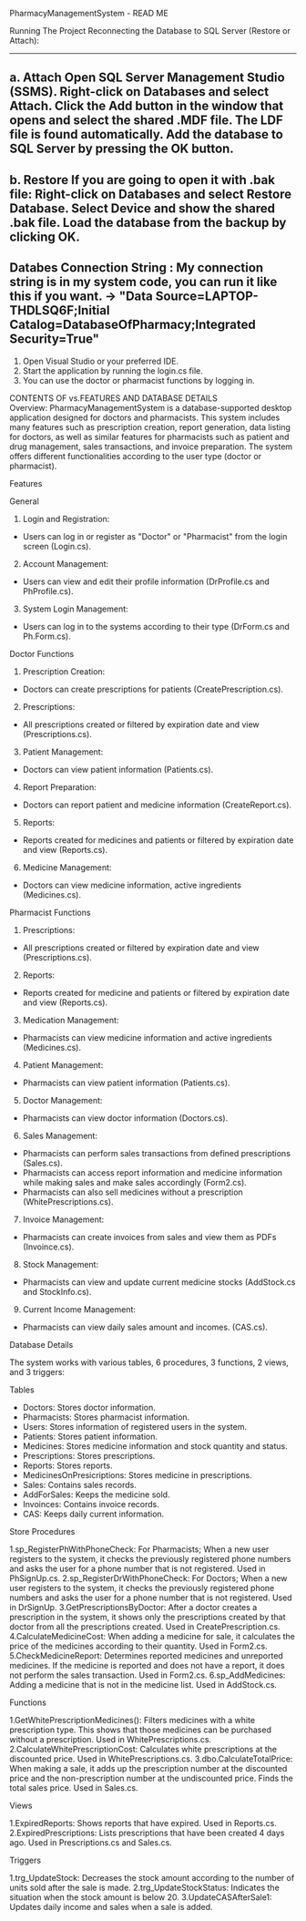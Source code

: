 PharmacyManagementSystem - READ ME

Running The Project
Reconnecting the Database to SQL Server (Restore or Attach):
-------------------------------------------------- ----------------------
a. Attach
Open SQL Server Management Studio (SSMS).
Right-click on Databases and select Attach.
Click the Add button in the window that opens and select the shared .MDF file. The LDF file is found automatically.
Add the database to SQL Server by pressing the OK button.
-------------------------------------------------------------------------
b. Restore
If you are going to open it with .bak file:
Right-click on Databases and select Restore Database.
Select Device and show the shared .bak file.
Load the database from the backup by clicking OK.
--------------------------------------------------------------------------
Databes Connection String : My connection string is in my system code, you can run it like this if you want.
-> "Data Source=LAPTOP-THDLSQ6F;Initial Catalog=DatabaseOfPharmacy;Integrated Security=True"
-------------------------------------------------------------------------
1. Open Visual Studio or your preferred IDE.
2. Start the application by running the login.cs file.
3. You can use the doctor or pharmacist functions by logging in.

CONTENTS OF vs.FEATURES AND DATABASE DETAILS  
Overview: 
PharmacyManagementSystem is a database-supported desktop application designed for doctors and pharmacists. This system includes many features such as prescription creation, report generation, data listing for doctors, as well as similar features for pharmacists such as patient and drug management, sales transactions, and invoice preparation. The system offers different functionalities according to the user type (doctor or pharmacist).

Features

General

1. Login and Registration:
- Users can log in or register as "Doctor" or "Pharmacist" from the login screen (Login.cs).
2. Account Management:
- Users can view and edit their profile information (DrProfile.cs and PhProfile.cs).
3. System Login Management:
- Users can log in to the systems according to their type (DrForm.cs and Ph.Form.cs).

Doctor Functions

1. Prescription Creation:
- Doctors can create prescriptions for patients (CreatePrescription.cs).
2. Prescriptions:
- All prescriptions created or filtered by expiration date and view (Prescriptions.cs).
3. Patient Management:
- Doctors can view patient information (Patients.cs).
4. Report Preparation:
- Doctors can report patient and medicine information (CreateReport.cs).
5. Reports:
- Reports created for medicines and patients or filtered by expiration date and view (Reports.cs).
6. Medicine Management:
- Doctors can view medicine information, active ingredients (Medicines.cs).

Pharmacist Functions

1. Prescriptions:
- All prescriptions created or filtered by expiration date and view (Prescriptions.cs).
2. Reports:
- Reports created for medicine and patients or filtered by expiration date and view (Reports.cs).
3. Medication Management:
- Pharmacists can view medicine information and active ingredients (Medicines.cs).
4. Patient Management:
- Pharmacists can view patient information (Patients.cs).
5. Doctor Management:
- Pharmacists can view doctor information (Doctors.cs).
6. Sales Management:
- Pharmacists can perform sales transactions from defined prescriptions (Sales.cs).
- Pharmacists can access report information and medicine information while making sales and make sales accordingly (Form2.cs).
- Pharmacists can also sell medicines without a prescription (WhitePrescriptions.cs).
7. Invoice Management:
- Pharmacists can create invoices from sales and view them as PDFs (Invoince.cs).
8. Stock Management:
- Pharmacists can view and update current medicine stocks (AddStock.cs and StockInfo.cs).
9. Current Income Management:
- Pharmacists can view daily sales amount and incomes. (CAS.cs).


Database Details

The system works with various tables, 6 procedures, 3 functions, 2 views, and 3 triggers:

Tables
- Doctors: Stores doctor information.
- Pharmacists: Stores pharmacist information.
- Users: Stores information of registered users in the system.
- Patients: Stores patient information.
- Medicines: Stores medicine information and stock quantity and status.
- Prescriptions: Stores prescriptions.
- Reports: Stores reports.
- MedicinesOnPresicriptions: Stores medicine in prescriptions.
- Sales: Contains sales records.
- AddForSales: Keeps the medicine sold.
- Invoinces: Contains invoice records.
- CAS: Keeps daily current information.


Store Procedures

1.sp_RegisterPhWithPhoneCheck: For Pharmacists; When a new user registers to the system, it checks the previously registered phone numbers and asks the user for a phone number that is not registered. Used in PhSignUp.cs.
2.sp_RegisterDrWithPhoneCheck: For Doctors; When a new user registers to the system, it checks the previously registered phone numbers and asks the user for a phone number that is not registered. Used in DrSignUp.
3.GetPrescriptionsByDoctor: After a doctor creates a prescription in the system, it shows only the prescriptions created by that doctor from all the prescriptions created. Used in CreatePrescription.cs.
4.CalculateMedicineCost: When adding a medicine for sale, it calculates the price of the medicines according to their quantity. Used in Form2.cs.
5.CheckMedicineReport: Determines reported medicines and unreported medicines. If the medicine is reported and does not have a report, it does not perform the sales transaction. Used in Form2.cs.
6.sp_AddMedicines: Adding a medicine that is not in the medicine list. Used in AddStock.cs.

Functions

1.GetWhitePrescriptionMedicines(): Filters medicines with a white prescription type. This shows that those medicines can be purchased without a prescription. Used in WhitePrescriptions.cs.
2.CalculateWhitePrescriptionCost: Calculates white prescriptions at the discounted price. Used in WhitePrescriptions.cs.
3.dbo.CalculateTotalPrice: When making a sale, it adds up the prescription number at the discounted price and the non-prescription number at the undiscounted price. Finds the total sales price. Used in Sales.cs.

Views

1.ExpiredReports: Shows reports that have expired. Used in Reports.cs.
2.ExpiredPrescriptions: Lists prescriptions that have been created 4 days ago. Used in Prescriptions.cs and Sales.cs.

Triggers

1.trg_UpdateStock: Decreases the stock amount according to the number of units sold after the sale is made.
2.trg_UpdateStockStatus: Indicates the situation when the stock amount is below 20.
3.UpdateCASAfterSale1: Updates daily income and sales when a sale is added.


